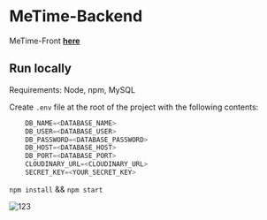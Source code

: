 # MeTime-Backend
MeTime-Front **[here](https://github.com/Vitkanda/meTime_front)**

## Run locally
Requirements: Node, npm, MySQL

Create `.env` file at the root of the project with the following contents:

```javascript
    DB_NAME=<DATABASE_NAME>
    DB_USER=<DATABASE_USER>
    DB_PASSWORD=<DATABASE_PASSWORD>
    DB_HOST=<DATABASE_HOST>
    DB_PORT=<DATABASE_PORT>
    CLOUDINARY_URL=<CLOUDINARY_URL>
    SECRET_KEY=<YOUR_SECRET_KEY>
```


`npm install` && `npm start`


![123](https://user-images.githubusercontent.com/76901834/167852740-1784152d-1482-454f-af5a-48226e225ce4.gif)
